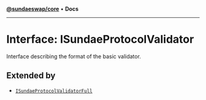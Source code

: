 [**@sundaeswap/core**](../../README.md) • **Docs**

***

# Interface: ISundaeProtocolValidator

Interface describing the format of the basic validator.

## Extended by

- [`ISundaeProtocolValidatorFull`](ISundaeProtocolValidatorFull.md)
